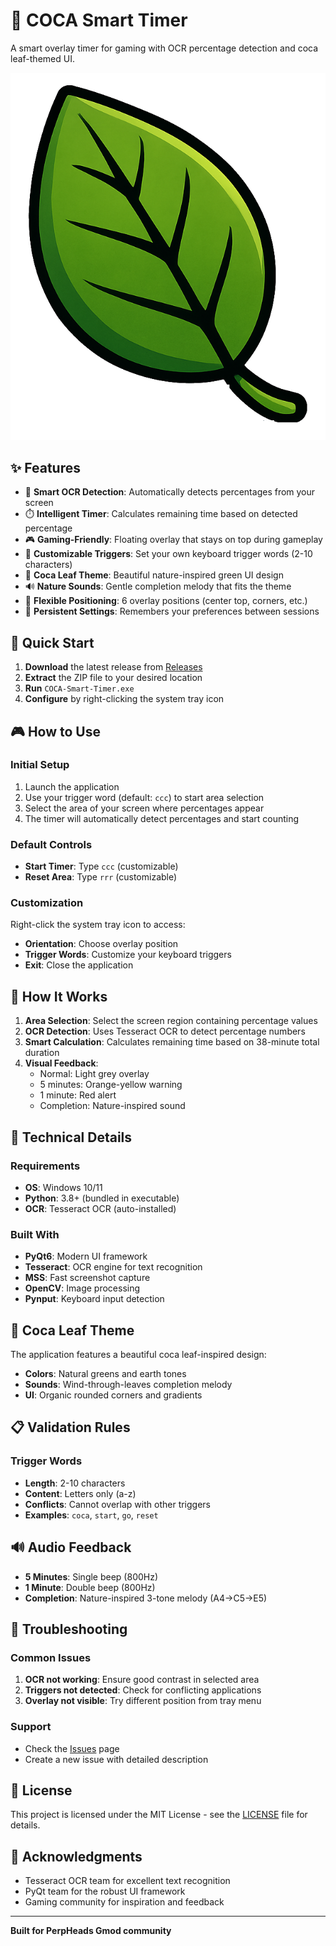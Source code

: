 # 🌿 COCA Smart Timer

A smart overlay timer for gaming with OCR percentage detection and coca leaf-themed UI.

![COCA Smart Timer](assets/coca_logo.png)

## ✨ Features

- 🎯 **Smart OCR Detection**: Automatically detects percentages from your screen
- ⏱️ **Intelligent Timer**: Calculates remaining time based on detected percentage
- 🎮 **Gaming-Friendly**: Floating overlay that stays on top during gameplay
- 🔧 **Customizable Triggers**: Set your own keyboard trigger words (2-10 characters)
- 🎨 **Coca Leaf Theme**: Beautiful nature-inspired green UI design
- 🔊 **Nature Sounds**: Gentle completion melody that fits the theme
- 📍 **Flexible Positioning**: 6 overlay positions (center top, corners, etc.)
- 💾 **Persistent Settings**: Remembers your preferences between sessions

## 🚀 Quick Start

1. **Download** the latest release from [Releases](../../releases)
2. **Extract** the ZIP file to your desired location
3. **Run** `COCA-Smart-Timer.exe`
4. **Configure** by right-clicking the system tray icon

## 🎮 How to Use

### Initial Setup
1. Launch the application
2. Use your trigger word (default: `ccc`) to start area selection
3. Select the area of your screen where percentages appear
4. The timer will automatically detect percentages and start counting

### Default Controls
- **Start Timer**: Type `ccc` (customizable)
- **Reset Area**: Type `rrr` (customizable)

### Customization
Right-click the system tray icon to access:
- **Orientation**: Choose overlay position
- **Trigger Words**: Customize your keyboard triggers
- **Exit**: Close the application

## 🎯 How It Works

1. **Area Selection**: Select the screen region containing percentage values
2. **OCR Detection**: Uses Tesseract OCR to detect percentage numbers
3. **Smart Calculation**: Calculates remaining time based on 38-minute total duration
4. **Visual Feedback**: 
   - Normal: Light grey overlay
   - 5 minutes: Orange-yellow warning
   - 1 minute: Red alert
   - Completion: Nature-inspired sound

## 🔧 Technical Details

### Requirements
- **OS**: Windows 10/11
- **Python**: 3.8+ (bundled in executable)
- **OCR**: Tesseract OCR (auto-installed)

### Built With
- **PyQt6**: Modern UI framework
- **Tesseract**: OCR engine for text recognition
- **MSS**: Fast screenshot capture
- **OpenCV**: Image processing
- **Pynput**: Keyboard input detection

## 🎨 Coca Leaf Theme

The application features a beautiful coca leaf-inspired design:
- **Colors**: Natural greens and earth tones
- **Sounds**: Wind-through-leaves completion melody
- **UI**: Organic rounded corners and gradients

## 📋 Validation Rules

### Trigger Words
- **Length**: 2-10 characters
- **Content**: Letters only (a-z)
- **Conflicts**: Cannot overlap with other triggers
- **Examples**: `coca`, `start`, `go`, `reset`

## 🔊 Audio Feedback

- **5 Minutes**: Single beep (800Hz)
- **1 Minute**: Double beep (800Hz)
- **Completion**: Nature-inspired 3-tone melody (A4→C5→E5)

## 🐛 Troubleshooting

### Common Issues
1. **OCR not working**: Ensure good contrast in selected area
2. **Triggers not detected**: Check for conflicting applications
3. **Overlay not visible**: Try different position from tray menu

### Support
- Check the [Issues](../../issues) page
- Create a new issue with detailed description

## 📄 License

This project is licensed under the MIT License - see the [LICENSE](LICENSE) file for details.

## 🙏 Acknowledgments

- Tesseract OCR team for excellent text recognition
- PyQt team for the robust UI framework
- Gaming community for inspiration and feedback

---

**Built for PerpHeads Gmod community**

